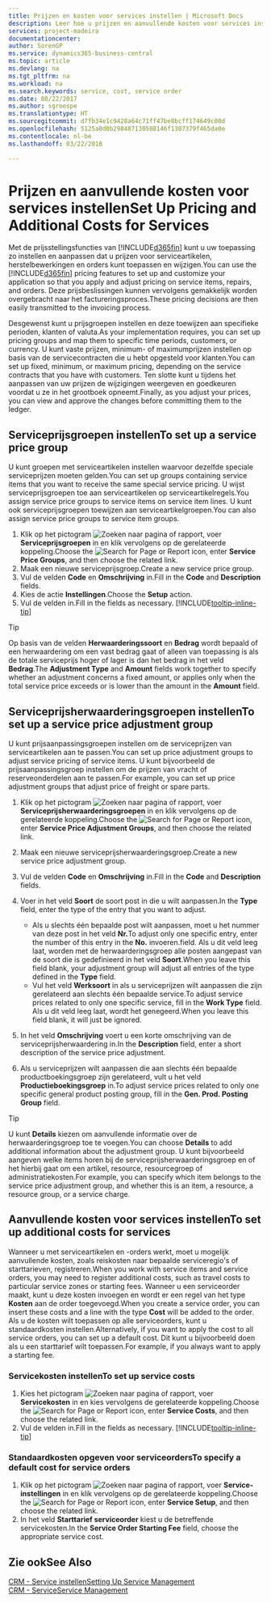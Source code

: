 ```yaml
---
title: Prijzen en kosten voor services instellen | Microsoft Docs
description: Leer hoe u prijzen en aanvullende kosten voor services instelt.
services: project-madeira
documentationcenter: 
author: SorenGP
ms.service: dynamics365-business-central
ms.topic: article
ms.devlang: na
ms.tgt_pltfrm: na
ms.workload: na
ms.search.keywords: service, cost, service order
ms.date: 08/22/2017
ms.author: sgroespe
ms.translationtype: HT
ms.sourcegitcommit: d7fb34e1c9428a64c71ff47be8bcff174649c00d
ms.openlocfilehash: 5125a0d0b298487130588146f1307379f465da0e
ms.contentlocale: nl-be
ms.lasthandoff: 03/22/2018

---
```


# <a name="set-up-pricing-and-additional-costs-for-services"></a><span data-ttu-id="18850-103">Prijzen en aanvullende kosten voor services instellen</span><span class="sxs-lookup"><span data-stu-id="18850-103">Set Up Pricing and Additional Costs for Services</span></span>
<span data-ttu-id="18850-104">Met de prijsstellingsfuncties van [!INCLUDE[d365fin](includes/d365fin_md.md)] kunt u uw toepassing zo instellen en aanpassen dat u prijzen voor serviceartikelen, herstelbewerkingen en orders kunt toepassen en wijzigen.</span><span class="sxs-lookup"><span data-stu-id="18850-104">You can use the [!INCLUDE[d365fin](includes/d365fin_md.md)] pricing features to set up and customize your application so that you apply and adjust pricing on service items, repairs, and orders.</span></span> <span data-ttu-id="18850-105">Deze prijsbeslissingen kunnen vervolgens gemakkelijk worden overgebracht naar het factureringsproces.</span><span class="sxs-lookup"><span data-stu-id="18850-105">These pricing decisions are then easily transmitted to the invoicing process.</span></span>  
  
<span data-ttu-id="18850-106">Desgewenst kunt u prijsgroepen instellen en deze toewijzen aan specifieke perioden, klanten of valuta.</span><span class="sxs-lookup"><span data-stu-id="18850-106">As your implementation requires, you can set up pricing groups and map them to specific time periods, customers, or currency.</span></span> <span data-ttu-id="18850-107">U kunt vaste prijzen, minimum- of maximumprijzen instellen op basis van de servicecontracten die u hebt opgesteld voor klanten.</span><span class="sxs-lookup"><span data-stu-id="18850-107">You can set up fixed, minimum, or maximum pricing, depending on the service contracts that you have with customers.</span></span> <span data-ttu-id="18850-108">Ten slotte kunt u tijdens het aanpassen van uw prijzen de wijzigingen weergeven en goedkeuren voordat u ze in het grootboek opneemt.</span><span class="sxs-lookup"><span data-stu-id="18850-108">Finally, as you adjust your prices, you can view and approve the changes before committing them to the ledger.</span></span>  

## <a name="to-set-up-a-service-price-group"></a><span data-ttu-id="18850-109">Serviceprijsgroepen instellen</span><span class="sxs-lookup"><span data-stu-id="18850-109">To set up a service price group</span></span>
<span data-ttu-id="18850-110">U kunt groepen met serviceartikelen instellen waarvoor dezelfde speciale serviceprijzen moeten gelden.</span><span class="sxs-lookup"><span data-stu-id="18850-110">You can set up groups containing service items that you want to receive the same special service pricing.</span></span> <span data-ttu-id="18850-111">U wijst serviceprijsgroepen toe aan serviceartikelen op serviceartikelregels.</span><span class="sxs-lookup"><span data-stu-id="18850-111">You assign service price groups to service items on service item lines.</span></span> <span data-ttu-id="18850-112">U kunt ook serviceprijsgroepen toewijzen aan serviceartikelgroepen.</span><span class="sxs-lookup"><span data-stu-id="18850-112">You can also assign service price groups to service item groups.</span></span>  

1. <span data-ttu-id="18850-113">Klik op het pictogram ![Zoeken naar pagina of rapport](media/ui-search/search_small.png "pictogram Zoeken naar pagina of rapport"), voer **Serviceprijsgroepen** in en klik vervolgens op de gerelateerde koppeling.</span><span class="sxs-lookup"><span data-stu-id="18850-113">Choose the ![Search for Page or Report](media/ui-search/search_small.png "Search for Page or Report icon") icon, enter **Service Price Groups**, and then choose the related link.</span></span>  
2. <span data-ttu-id="18850-114">Maak een nieuwe serviceprijsgroep.</span><span class="sxs-lookup"><span data-stu-id="18850-114">Create a new service price group.</span></span>  
3. <span data-ttu-id="18850-115">Vul de velden **Code** en **Omschrijving** in.</span><span class="sxs-lookup"><span data-stu-id="18850-115">Fill in the **Code** and **Description** fields.</span></span>  
4. <span data-ttu-id="18850-116">Kies de actie **Instellingen**.</span><span class="sxs-lookup"><span data-stu-id="18850-116">Choose the **Setup** action.</span></span>  
2. <span data-ttu-id="18850-117">Vul de velden in.</span><span class="sxs-lookup"><span data-stu-id="18850-117">Fill in the fields as necessary.</span></span> [!INCLUDE[tooltip-inline-tip](includes/tooltip-inline-tip_md.md)]  

 > [!Tip]
 > <span data-ttu-id="18850-118">Op basis van de velden **Herwaarderingssoort** en **Bedrag** wordt bepaald of een herwaardering om een vast bedrag gaat of alleen van toepassing is als de totale serviceprijs hoger of lager is dan het bedrag in het veld **Bedrag**.</span><span class="sxs-lookup"><span data-stu-id="18850-118">The **Adjustment Type** and **Amount** fields work together to specify whether an adjustment concerns a fixed amount, or applies only when the total service price exceeds or is lower than the amount in the **Amount** field.</span></span>  

## <a name="to-set-up-a-service-price-adjustment-group"></a><span data-ttu-id="18850-119">Serviceprijsherwaarderingsgroepen instellen</span><span class="sxs-lookup"><span data-stu-id="18850-119">To set up a service price adjustment group</span></span>  
<span data-ttu-id="18850-120">U kunt prijsaanpassingsgroepen instellen om de serviceprijzen van serviceartikelen aan te passen.</span><span class="sxs-lookup"><span data-stu-id="18850-120">You can set up price adjustment groups to adjust service pricing of service items.</span></span> <span data-ttu-id="18850-121">U kunt bijvoorbeeld de prijsaanpassingsgroep instellen om de prijzen van vracht of reserveonderdelen aan te passen.</span><span class="sxs-lookup"><span data-stu-id="18850-121">For example, you can set up price adjustment groups that adjust price of freight or spare parts.</span></span>  
  
1. <span data-ttu-id="18850-122">Klik op het pictogram ![Zoeken naar pagina of rapport](media/ui-search/search_small.png "pictogram Zoeken naar pagina of rapport"), voer **Serviceprijsherwaarderingsgroepen** in en klik vervolgens op de gerelateerde koppeling.</span><span class="sxs-lookup"><span data-stu-id="18850-122">Choose the ![Search for Page or Report](media/ui-search/search_small.png "Search for Page or Report icon") icon, enter **Service Price Adjustment Groups**, and then choose the related link.</span></span>  
2. <span data-ttu-id="18850-123">Maak een nieuwe serviceprijsherwaarderingsgroep.</span><span class="sxs-lookup"><span data-stu-id="18850-123">Create a new service price adjustment group.</span></span>  
3. <span data-ttu-id="18850-124">Vul de velden **Code** en **Omschrijving** in.</span><span class="sxs-lookup"><span data-stu-id="18850-124">Fill in the **Code** and **Description** fields.</span></span>  
4. <span data-ttu-id="18850-125">Voer in het veld **Soort** de soort post in die u wilt aanpassen.</span><span class="sxs-lookup"><span data-stu-id="18850-125">In the **Type** field, enter the type of the entry that you want to adjust.</span></span>  
  
    * <span data-ttu-id="18850-126">Als u slechts één bepaalde post wilt aanpassen, moet u het nummer van deze post in het veld **Nr.**</span><span class="sxs-lookup"><span data-stu-id="18850-126">To adjust only one specific entry, enter the number of this entry in the **No.**</span></span> <span data-ttu-id="18850-127">invoeren.</span><span class="sxs-lookup"><span data-stu-id="18850-127">field.</span></span> <span data-ttu-id="18850-128">Als u dit veld leeg laat, worden met de herwaarderingsgroep alle posten aangepast van de soort die is gedefinieerd in het veld **Soort**.</span><span class="sxs-lookup"><span data-stu-id="18850-128">When you leave this field blank, your adjustment group will adjust all entries of the type defined in the **Type** field.</span></span>  
    * <span data-ttu-id="18850-129">Vul het veld **Werksoort** in als u serviceprijzen wilt aanpassen die zijn gerelateerd aan slechts één bepaalde service.</span><span class="sxs-lookup"><span data-stu-id="18850-129">To adjust service prices related to only one specific service, fill in the **Work Type** field.</span></span> <span data-ttu-id="18850-130">Als u dit veld leeg laat, wordt het genegeerd.</span><span class="sxs-lookup"><span data-stu-id="18850-130">When you leave this field blank, it will just be ignored.</span></span>  
  
5. <span data-ttu-id="18850-131">In het veld **Omschrijving** voert u een korte omschrijving van de serviceprijsherwaardering in.</span><span class="sxs-lookup"><span data-stu-id="18850-131">In the **Description** field, enter a short description of the service price adjustment.</span></span>  
6. <span data-ttu-id="18850-132">Als u serviceprijzen wilt aanpassen die aan slechts één bepaalde productboekingsgroep zijn gerelateerd, vult u het veld **Productieboekingsgroep** in.</span><span class="sxs-lookup"><span data-stu-id="18850-132">To adjust service prices related to only one specific general product posting group, fill in the **Gen. Prod. Posting Group** field.</span></span>

> [!Tip]
> <span data-ttu-id="18850-133">U kunt **Details** kiezen om aanvullende informatie over de herwaarderingsgroep toe te voegen.</span><span class="sxs-lookup"><span data-stu-id="18850-133">You can choose **Details** to add additional information about the adjustment group.</span></span> <span data-ttu-id="18850-134">U kunt bijvoorbeeld aangeven welke items horen bij de serviceprijsherwaarderingsgroep en of het hierbij gaat om een artikel, resource, resourcegroep of administratiekosten.</span><span class="sxs-lookup"><span data-stu-id="18850-134">For example, you can specify which item belongs to the service price adjustment group, and whether this is an item, a resource, a resource group, or a service charge.</span></span>  

## <a name="to-set-up-additional-costs-for-services"></a><span data-ttu-id="18850-135">Aanvullende kosten voor services instellen</span><span class="sxs-lookup"><span data-stu-id="18850-135">To set up additional costs for services</span></span>
<span data-ttu-id="18850-136">Wanneer u met serviceartikelen en -orders werkt, moet u mogelijk aanvullende kosten, zoals reiskosten naar bepaalde serviceregio's of starttarieven, registreren.</span><span class="sxs-lookup"><span data-stu-id="18850-136">When you work with service items and service orders, you may need to register additional costs, such as travel costs to particular service zones or starting fees.</span></span> <span data-ttu-id="18850-137">Wanneer u een serviceorder maakt, kunt u deze kosten invoegen en wordt er een regel van het type **Kosten** aan de order toegevoegd.</span><span class="sxs-lookup"><span data-stu-id="18850-137">When you create a service order, you can insert these costs and a line with the type **Cost** will be added to the order.</span></span> <span data-ttu-id="18850-138">Als u de kosten wilt toepassen op alle serviceorders, kunt u standaardkosten instellen.</span><span class="sxs-lookup"><span data-stu-id="18850-138">Alternatively, if you want to apply the cost to all service orders, you can set up a default cost.</span></span> <span data-ttu-id="18850-139">Dit kunt u bijvoorbeeld doen als u een starttarief wilt toepassen.</span><span class="sxs-lookup"><span data-stu-id="18850-139">For example, if you always want to apply a starting fee.</span></span>
  
### <a name="to-set-up-service-costs"></a><span data-ttu-id="18850-140">Servicekosten instellen</span><span class="sxs-lookup"><span data-stu-id="18850-140">To set up service costs</span></span>
1. <span data-ttu-id="18850-141">Kies het pictogram ![Zoeken naar pagina of rapport](media/ui-search/search_small.png "pictogram Zoeken naar pagina of rapport"), voer **Servicekosten** in en kies vervolgens de gerelateerde koppeling.</span><span class="sxs-lookup"><span data-stu-id="18850-141">Choose the ![Search for Page or Report](media/ui-search/search_small.png "Search for Page or Report icon") icon, enter **Service Costs**, and then choose the related link.</span></span> 
2. <span data-ttu-id="18850-142">Vul de velden in.</span><span class="sxs-lookup"><span data-stu-id="18850-142">Fill in the fields as necessary.</span></span> [!INCLUDE[tooltip-inline-tip](includes/tooltip-inline-tip_md.md)]  

### <a name="to-specify-a-default-cost-for-service-orders"></a><span data-ttu-id="18850-143">Standaardkosten opgeven voor serviceorders</span><span class="sxs-lookup"><span data-stu-id="18850-143">To specify a default cost for service orders</span></span>
1. <span data-ttu-id="18850-144">Klik op het pictogram ![Zoeken naar pagina of rapport](media/ui-search/search_small.png "pictogram Zoeken naar pagina of rapport"), voer **Service-instellingen** in en klik vervolgens op de gerelateerde koppeling.</span><span class="sxs-lookup"><span data-stu-id="18850-144">Choose the ![Search for Page or Report](media/ui-search/search_small.png "Search for Page or Report icon") icon, enter **Service Setup**, and then choose the related link.</span></span> 
2. <span data-ttu-id="18850-145">In het veld **Starttarief serviceorder** kiest u de betreffende servicekosten.</span><span class="sxs-lookup"><span data-stu-id="18850-145">In the **Service Order Starting Fee** field, choose the appropriate service cost.</span></span>

## <a name="see-also"></a><span data-ttu-id="18850-146">Zie ook</span><span class="sxs-lookup"><span data-stu-id="18850-146">See Also</span></span>
[<span data-ttu-id="18850-147">CRM - Service instellen</span><span class="sxs-lookup"><span data-stu-id="18850-147">Setting Up Service Management</span></span>](service-setup-service.md)  
[<span data-ttu-id="18850-148">CRM - Service</span><span class="sxs-lookup"><span data-stu-id="18850-148">Service Management</span></span>](service-service.md)  

